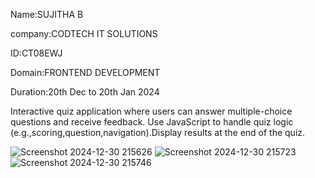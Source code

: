Name:SUJITHA B

company:CODTECH IT SOLUTIONS

ID:CT08EWJ

Domain:FRONTEND DEVELOPMENT

Duration:20th Dec to 20th Jan 2024


 Interactive quiz application where users can answer multiple-choice questions and receive feedback. Use JavaScript to handle quiz logic (e.g.,scoring,question,navigation).Display results at the end of the quiz.
 
![Screenshot 2024-12-30 215626](https://github.com/user-attachments/assets/d512fbe6-4c0a-4e69-9af4-20ad71a7752a)
![Screenshot 2024-12-30 215723](https://github.com/user-attachments/assets/f1e3c5fa-6509-4b46-8eab-90e4bc9270df)
![Screenshot 2024-12-30 215746](https://github.com/user-attachments/assets/77206259-061a-4f06-9d17-e14ba2c9aee9)
